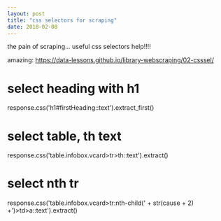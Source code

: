 ```yaml
---
layout: post
title: "css selectors for scraping"
date: 2018-02-08
---
```


the pain of scraping... useful css selectors help!!!!

amazing:
https://data-lessons.github.io/library-webscraping/02-csssel/

# select heading with h1
response.css('h1#firstHeading::text').extract_first()

# select table, th text
response.css('table.infobox.vcard>tr>th::text').extract()

# select nth tr
response.css('table.infobox.vcard>tr:nth-child(' + str(cause + 2) +')>td>a::text').extract()